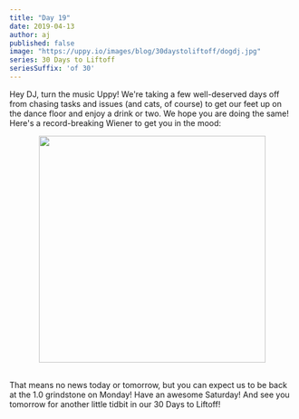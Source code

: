```yaml
---
title: "Day 19"
date: 2019-04-13
author: aj
published: false
image: "https://uppy.io/images/blog/30daystoliftoff/dogdj.jpg"
series: 30 Days to Liftoff
seriesSuffix: 'of 30'
---
```


Hey DJ, turn the music Uppy! We're taking a few well-deserved days off from chasing tasks and issues (and cats, of course) to get our feet up on the dance floor and enjoy a drink or two. We hope you are doing the same! Here's a record-breaking Wiener to get you in the mood:

<!--more-->

<center><img width="400" src="https://media.giphy.com/media/rdAeOA3mfXomQ/giphy.gif"><br/><br/></center>

That means no news today or tomorrow, but you can expect us to be back at the 1.0 grindstone on Monday! Have an awesome Saturday! And see you tomorrow for another little tidbit in our 30 Days to Liftoff!
